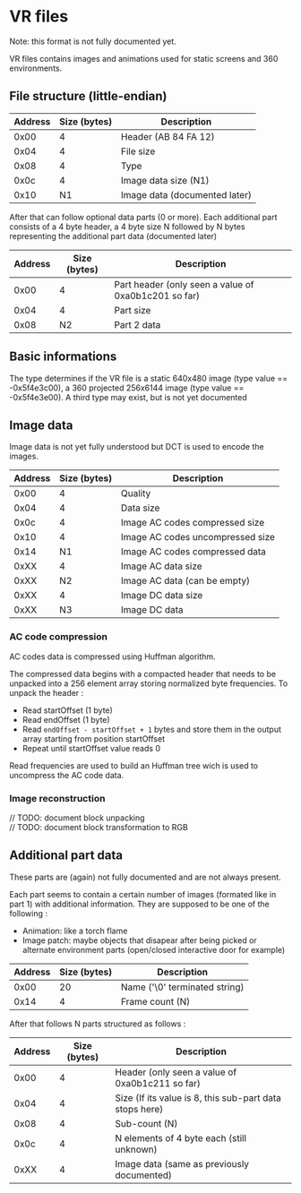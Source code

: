# VR files

Note: this format is not fully documented yet.

VR files contains images and animations used for static screens and 360 environments.

## File structure (little-endian)

| Address | Size (bytes) | Description                   |
| ------- | ------------ | ----------------------------- |
| 0x00    | 4            | Header (AB 84 FA 12)          |
| 0x04    | 4            | File size                     |
| 0x08    | 4            | Type                          |
| 0x0c    | 4            | Image data size (N1)          |
| 0x10    | N1           | Image data (documented later) |

After that can follow optional data parts (0 or more). Each additional part consists of a 4 byte header, a 4 byte size N followed by N bytes representing the additional part data (documented later)

| Address | Size (bytes) | Description                                          |
| ------- | ------------ | ---------------------------------------------------- |
| 0x00    | 4            | Part header (only seen a value of 0xa0b1c201 so far) |
| 0x04    | 4            | Part size                                            |
| 0x08    | N2           | Part 2 data                                          |

## Basic informations

The type determines if the VR file is a static 640x480 image (type value == -0x5f4e3c00), a 360 projected 256x6144 image (type value == -0x5f4e3e00). A third type may exist, but is not yet documented

## Image data

Image data is not yet fully understood but DCT is used to encode the images.

| Address | Size (bytes) | Description                      |
| ------- | ------------ | -------------------------------- |
| 0x00    | 4            | Quality                          |
| 0x04    | 4            | Data size                        |
| 0x0c    | 4            | Image AC codes compressed size   |
| 0x10    | 4            | Image AC codes uncompressed size |
| 0x14    | N1           | Image AC codes compressed data   |
| 0xXX    | 4            | Image AC data size               |
| 0xXX    | N2           | Image AC data (can be empty)     |
| 0xXX    | 4            | Image DC data size               |
| 0xXX    | N3           | Image DC data                    |

### AC code compression

AC codes data is compressed using Huffman algorithm.

The compressed data begins with a compacted header that needs to be unpacked into a 256 element array storing normalized byte frequencies. To unpack the header :

-   Read startOffset (1 byte)
-   Read endOffset (1 byte)
-   Read `endOffset - startOffset + 1` bytes and store them in the output array starting from position startOffset
-   Repeat until startOffset value reads 0

Read frequencies are used to build an Huffman tree wich is used to uncompress the AC code data.

### Image reconstruction

// TODO: document block unpacking  
// TODO: document block transformation to RGB

## Additional part data

These parts are (again) not fully documented and are not always present.

Each part seems to contain a certain number of images (formated like in part 1) with additional information. They are supposed to be one of the following :

-   Animation: like a torch flame
-   Image patch: maybe objects that disapear after being picked or alternate environment parts (open/closed interactive door for example)

| Address | Size (bytes) | Description                   |
| ------- | ------------ | ----------------------------- |
| 0x00    | 20           | Name ('\0' terminated string) |
| 0x14    | 4            | Frame count (N)               |

After that follows N parts structured as follows :

| Address | Size (bytes) | Description                                             |
| ------- | ------------ | ------------------------------------------------------- |
| 0x00    | 4            | Header (only seen a value of 0xa0b1c211 so far)         |
| 0x04    | 4            | Size (If its value is 8, this sub-part data stops here) |
| 0x08    | 4            | Sub-count (N)                                           |
| 0x0c    | 4            | N elements of 4 byte each (still unknown)               |
| 0xXX    | 4            | Image data (same as previously documented)              |
